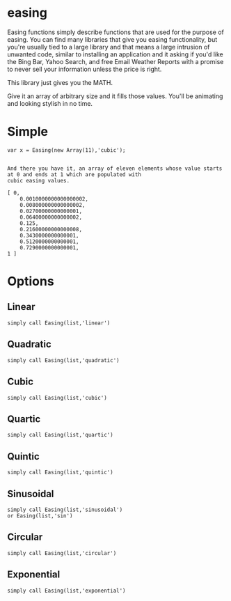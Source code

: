 easing
======

Easing functions simply describe functions that are used for the purpose of easing.
You can find many libraries that give you easing functionality, but you're usually tied to a large library and
that means a large intrusion of unwanted code, similar to installing an application and it asking if you'd like the Bing Bar, Yahoo Search, 
and free Email Weather Reports with a promise to never sell your information unless the price is right.

This library just gives you the MATH.

Give it an array of arbitrary size and it fills those values. You'll be animating and looking stylish in no time.


Simple
======

    var x = Easing(new Array(11),'cubic');


    And there you have it, an array of eleven elements whose value starts at 0 and ends at 1 which are populated with
    cubic easing values.

    [ 0,
        0.0010000000000000002,
        0.008000000000000002,
        0.02700000000000001,
        0.06400000000000002,
        0.125,
        0.21600000000000008,
        0.3430000000000001,
        0.5120000000000001,
        0.7290000000000001,
    1 ]

Options
=======

Linear
------

    simply call Easing(list,'linear')

 
Quadratic
---------

    simply call Easing(list,'quadratic')

 
Cubic
-----

    simply call Easing(list,'cubic')

Quartic
-------

    simply call Easing(list,'quartic')

Quintic
-------

    simply call Easing(list,'quintic')


Sinusoidal
----------

    simply call Easing(list,'sinusoidal')
    or Easing(list,'sin')

Circular
--------
    
    simply call Easing(list,'circular')


Exponential
-----------
    
    simply call Easing(list,'exponential')
